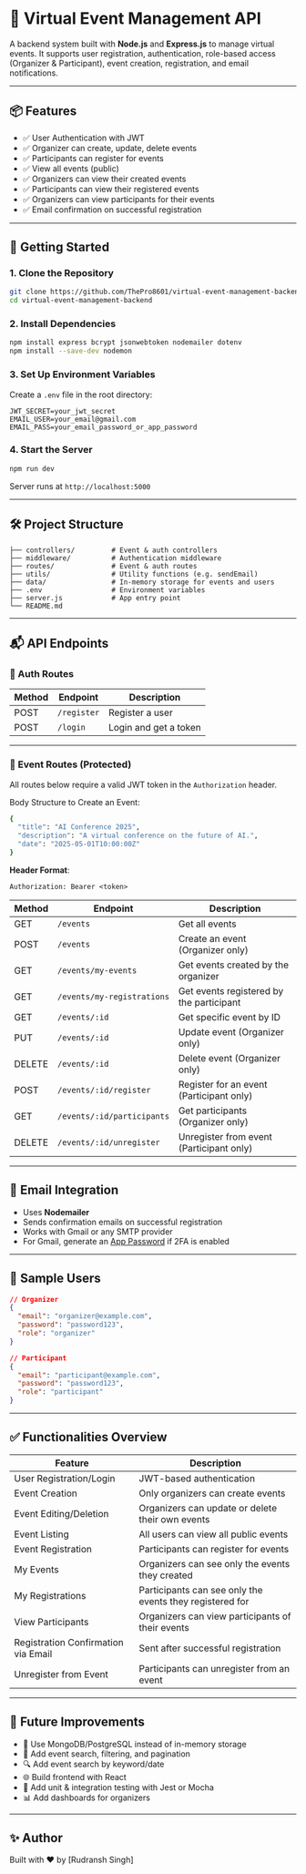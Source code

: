 # 🎉 Virtual Event Management API

A backend system built with **Node.js** and **Express.js** to manage virtual events. It supports user registration, authentication, role-based access (Organizer & Participant), event creation, registration, and email notifications.

---

## 📦 Features

- ✅ User Authentication with JWT
- ✅ Organizer can create, update, delete events
- ✅ Participants can register for events
- ✅ View all events (public)
- ✅ Organizers can view their created events
- ✅ Participants can view their registered events
- ✅ Organizers can view participants for their events
- ✅ Email confirmation on successful registration

---

## 🚀 Getting Started

### 1. Clone the Repository

```bash
git clone https://github.com/ThePro8601/virtual-event-management-backend.git
cd virtual-event-management-backend
```

### 2. Install Dependencies

```bash
npm install express bcrypt jsonwebtoken nodemailer dotenv
npm install --save-dev nodemon

```

### 3. Set Up Environment Variables

Create a `.env` file in the root directory:

```
JWT_SECRET=your_jwt_secret
EMAIL_USER=your_email@gmail.com
EMAIL_PASS=your_email_password_or_app_password
```

### 4. Start the Server

```bash
npm run dev
```

Server runs at `http://localhost:5000`

---

## 🛠️ Project Structure

```
├── controllers/         # Event & auth controllers
├── middleware/          # Authentication middleware
├── routes/              # Event & auth routes
├── utils/               # Utility functions (e.g. sendEmail)
├── data/                # In-memory storage for events and users
├── .env                 # Environment variables
├── server.js            # App entry point
└── README.md
```

---

## 📬 API Endpoints

### 🔐 Auth Routes

| Method | Endpoint     | Description           |
|--------|--------------|-----------------------|
| POST   | `/register`  | Register a user       |
| POST   | `/login`     | Login and get a token |

---

### 📅 Event Routes (Protected)

All routes below require a valid JWT token in the `Authorization` header.

Body Structure to Create an Event:

```bash 
{
  "title": "AI Conference 2025",
  "description": "A virtual conference on the future of AI.",
  "date": "2025-05-01T10:00:00Z"
}
```

**Header Format**:
```
Authorization: Bearer <token>
```

| Method | Endpoint                         | Description                              |
|--------|----------------------------------|------------------------------------------|
| GET    | `/events`                        | Get all events                           |
| POST   | `/events`                        | Create an event (Organizer only)         |
| GET    | `/events/my-events`              | Get events created by the organizer      |
| GET    | `/events/my-registrations`       | Get events registered by the participant |
| GET    | `/events/:id`                    | Get specific event by ID                 |
| PUT    | `/events/:id`                    | Update event (Organizer only)            |
| DELETE | `/events/:id`                    | Delete event (Organizer only)            |
| POST   | `/events/:id/register`           | Register for an event (Participant only) |
| GET    | `/events/:id/participants`       | Get participants (Organizer only)        |
| DELETE | `/events/:id/unregister`         | Unregister from event (Participant only) |

---

## 📧 Email Integration

- Uses **Nodemailer**
- Sends confirmation emails on successful registration
- Works with Gmail or any SMTP provider
- For Gmail, generate an [App Password](https://support.google.com/accounts/answer/185833) if 2FA is enabled

---

## 🧪 Sample Users

```json
// Organizer
{
  "email": "organizer@example.com",
  "password": "password123",
  "role": "organizer"
}

// Participant
{
  "email": "participant@example.com",
  "password": "password123",
  "role": "participant"
}
```

---

## ✅ Functionalities Overview

| Feature                                 | Description                                                                 |
|----------------------------------------|-----------------------------------------------------------------------------|
| User Registration/Login                | JWT-based authentication                                                   |
| Event Creation                         | Only organizers can create events                                          |
| Event Editing/Deletion                 | Organizers can update or delete their own events                           |
| Event Listing                          | All users can view all public events                                       |
| Event Registration                     | Participants can register for events                                       |
| My Events                              | Organizers can see only the events they created                            |
| My Registrations                       | Participants can see only the events they registered for                   |
| View Participants                      | Organizers can view participants of their events                           |
| Registration Confirmation via Email    | Sent after successful registration                                         |
| Unregister from Event                  | Participants can unregister from an event                                  |

---

## 📌 Future Improvements

- 💾 Use MongoDB/PostgreSQL instead of in-memory storage
- 🧠 Add event search, filtering, and pagination
- 🔍 Add event search by keyword/date
- 🌐 Build frontend with React
- 🧪 Add unit & integration testing with Jest or Mocha
- 📊 Add dashboards for organizers

---

## ✨ Author

Built with ❤️ by [Rudransh Singh]
```